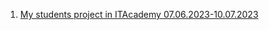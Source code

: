 1) [My students project in ITAcademy 07.06.2023-10.07.2023](https://www.figma.com/file/71uph8u0Gx7T7MGf04MdCl/%D0%9C%D0%B0%D1%80%D1%88%D1%80%D1%83%D1%82%D1%8B?type=design&node-id=0-1&mode=design&t=XFHPM16M5kIaVeBH-0)
